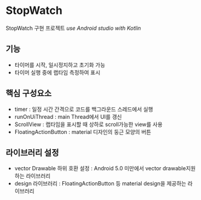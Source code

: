 # StopWatch
StopWatch 구현 프로젝트
*use Android studio with Kotlin*

## 기능
+ 타이머를 시작, 일시정지하고 초기화 가능
+ 타이머 실행 중에 랩타임 측정하여 표시

## 핵심 구성요소
+ timer : 일정 시간 간격으로 코드를 백그라운드 스레드에서 실행
+ runOnUiThread : main Thread에서 UI를 갱신
+ ScrollView : 랩타임을 표시할 때 상하로 scroll가능한 view를 사용
+ FloatingActionButton : material 디자인의 둥근 모양의 버튼

## 라이브러리 설정 
+ vector Drawable 하위 호환 설정 : Android 5.0 미만에서 vector drawable지원하는 라이브러리
+ design 라이브러리 : FloatingActionButton 등 material design을 제공하는 라이브러리

